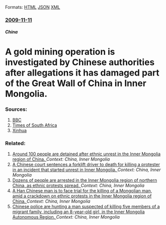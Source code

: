 
Formats: [HTML](/news/2009/11/11/a-gold-mining-operation-is-investigated-by-chinese-authorities-after-allegations-it-has-damaged-part-of-the-great-wall-of-china-in-inner-mo.html)  [JSON](/news/2009/11/11/a-gold-mining-operation-is-investigated-by-chinese-authorities-after-allegations-it-has-damaged-part-of-the-great-wall-of-china-in-inner-mo.json)  [XML](/news/2009/11/11/a-gold-mining-operation-is-investigated-by-chinese-authorities-after-allegations-it-has-damaged-part-of-the-great-wall-of-china-in-inner-mo.xml)  

### [2009-11-11](/news/2009/11/11/index.md)

##### China
#  A gold mining operation is investigated by Chinese authorities after allegations it has damaged part of the Great Wall of China in Inner Mongolia. 




### Sources:

1. [BBC](http://news.bbc.co.uk/1/hi/world/asia-pacific/8354987.stm)
2. [Times of South Africa](http://www.timeslive.co.za/news/world/article190638.ece)
3. [Xinhua](http://news.xinhuanet.com/english/2009-11/11/content_12432776.htm)

### Related:

1. [Around 100 people are detained after ethnic unrest in the Inner Mongolia region of China. ](/news/2011/06/6/around-100-people-are-detained-after-ethnic-unrest-in-the-inner-mongolia-region-of-china.md) _Context: China, Inner Mongolia_
2. [A Chinese court sentences a forklift driver to death for killing a protester in an incident that started unrest in Inner Mongolia. ](/news/2011/06/21/a-chinese-court-sentences-a-forklift-driver-to-death-for-killing-a-protester-in-an-incident-that-started-unrest-in-inner-mongolia.md) _Context: China, Inner Mongolia_
3. [Dozens of people are arrested in the Inner Mongolia region of northern China, as ethnic protests spread. ](/news/2011/05/31/dozens-of-people-are-arrested-in-the-inner-mongolia-region-of-northern-china-as-ethnic-protests-spread.md) _Context: China, Inner Mongolia_
4. [A Han Chinese man is to face trial for the killing of a Mongolian man, amid a crackdown on ethnic protests in the Inner Mongolia region of China. ](/news/2011/05/30/a-han-chinese-man-is-to-face-trial-for-the-killing-of-a-mongolian-man-amid-a-crackdown-on-ethnic-protests-in-the-inner-mongolia-region-of-c.md) _Context: China, Inner Mongolia_
5. [Chinese police are hunting a man suspected of killing five members of a migrant family, including an 8-year-old girl, in the Inner Mongolia Autonomous Region. ](/news/2010/03/30/chinese-police-are-hunting-a-man-suspected-of-killing-five-members-of-a-migrant-family-including-an-8-year-old-girl-in-the-inner-mongolia.md) _Context: China, Inner Mongolia_
